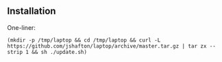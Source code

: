 ## Installation

One-liner:

``
(mkdir -p /tmp/laptop && cd /tmp/laptop && curl -L https://github.com/jshafton/laptop/archive/master.tar.gz | tar zx --strip 1 && sh ./update.sh)
``
